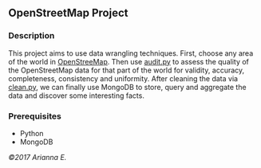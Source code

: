 ## OpenStreetMap Project 

### Description
This project aims to use data wrangling techniques. First, choose any area of the world in [OpenStreeMap](https://www.openstreetmap.org). Then use [audit.py]() to assess the quality of the OpenStreetMap data for that part of the world for validity, accuracy, completeness, consistency and uniformity. After cleaning the data via [clean.py](), we can finally use MongoDB to store, query and aggregate the data and discover some interesting facts. 

### Prerequisites
* Python
* MongoDB

*©2017 Arianna E.*  
